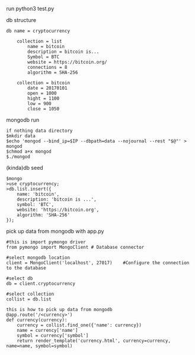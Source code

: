 run
    python3 test.py
    
db structure

    db name = cryptocurrency

        collection = list
            name = bitcoin
            description = bitcoin is...
            Symbol = BTC
            website = https://bitcoin.org/
            connections = 8
            algorithm = SHA-256

        collection = bitcoin
            date = 20170101
            open = 1000
            hight = 1100
            low = 900
            close = 1050
        

mongodb run

    if nothing data directory
    $mkdir data
    $echo 'mongod --bind_ip=$IP --dbpath=data --nojournal --rest "$@"' > mongod
    $chmod a+x mongod
    $./mongod


(kinda)db seed 

    $mongo
    >use cryptocurrency;
    >db.list.insert({
        name: 'bitcoin',
        description: 'bitcoin is ...',
        symbol: 'BTC',
        website: 'https://bitcoin.org',
        algorithm: 'SHA-256'
    });
    

pick up data from mongodb with app.py

    #this is import pymongo driver
    from pymongo import MongoClient # Database connector
    
    #select mongodb location
    client = MongoClient('localhost', 27017)    #Configure the connection to the database

    #select db
    db = client.cryptocurrency

    #select collection
    collist = db.list

    this is how to pick up data from mongodb
    @app.route('/<currency>')
    def currency(currency):
    	currency = collist.find_one({'name': currency})
    	name = currency['name']
    	symbol = currency['symbol']
    	return render_template('currency.html', currency=currency, name=name, symbol=symbol)

